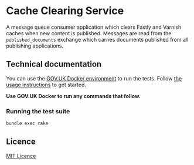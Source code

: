 # Cache Clearing Service

A message queue consumer application which clears Fastly and Varnish caches when new content is published. Messages are read from the `published_documents` exchange which carries documents published from all publishing applications.

## Technical documentation

You can use the [GOV.UK Docker environment](https://github.com/alphagov/govuk-docker) to run the tests. Follow [the usage instructions](https://github.com/alphagov/govuk-docker#usage) to get started.

**Use GOV.UK Docker to run any commands that follow.**

### Running the test suite

```sh
bundle exec rake
```

## Licence

[MIT Licence](LICENCE.md)
